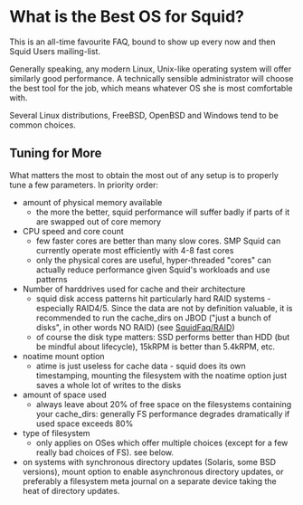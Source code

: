 # What is the Best OS for Squid?

This is an all-time favourite FAQ, bound to show up every now and then
Squid Users mailing-list.

Generally speaking, any modern Linux, Unix-like operating system will
offer similarly good performance. A technically sensible administrator
will choose the best tool for the job, which means whatever OS she is
most comfortable with.

Several Linux distributions, FreeBSD, OpenBSD and Windows tend to be
common choices.

## Tuning for More

What matters the most to obtain the most out of any setup is to properly
tune a few parameters. In priority order:

- amount of physical memory available
  - the more the better, squid performance will suffer badly if
        parts of it are swapped out of core memory
- CPU speed and core count
  - few faster cores are better than many slow cores. SMP Squid can
        currently operate most efficiently with 4-8 fast cores
  - only the physical cores are useful, hyper-threaded "cores" can
        actually reduce performance given Squid's workloads and use
        patterns
- Number of harddrives used for cache and their architecture
  - squid disk access patterns hit particularly hard RAID systems -
        especially RAID4/5. Since the data are not by definition
        valuable, it is recommended to run the cache_dirs on JBOD
        ("just a bunch of disks", in other words NO RAID) (see
        [SquidFaq/RAID](/SquidFaq/RAID))
  - of course the disk type matters: SSD performs better than HDD
        (but be mindful about lifecycle), 15kRPM is better than 5.4kRPM,
        etc.
- noatime mount option
  - atime is just useless for cache data - squid does its own
        timestamping, mounting the filesystem with the noatime option
        just saves a whole lot of writes to the disks
- amount of space used
  - always leave about 20% of free space on the filesystems
        containing your cache_dirs: generally FS performance degrades
        dramatically if used space exceeds 80%
- type of filesystem
  - only applies on OSes which offer multiple choices (except for a
        few really bad choices of FS). see below.
- on systems with synchronous directory updates (Solaris, some BSD versions),
    mount option to enable asynchronous directory updates, or preferably
    a filesystem meta journal on a separate device taking the heat of
    directory updates.
